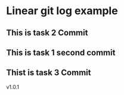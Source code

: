 # Linear git log example

## This is task 2 Commit

## This is task 1 second commit

## Thist is task 3 Commit

v1.0.1
